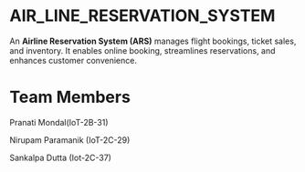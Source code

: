 # AIR_LINE_RESERVATION_SYSTEM
 An **Airline Reservation System (ARS)** manages flight bookings, ticket sales, and inventory. It enables online booking, streamlines reservations, and enhances customer convenience.
# Team Members 
Pranati Mondal(IoT-2B-31)

Nirupam Paramanik (IoT-2C-29)

Sankalpa Dutta (Iot-2C-37)

